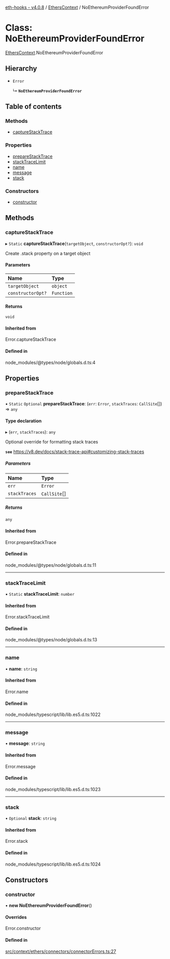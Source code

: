 [eth-hooks - v4.0.8](../README.md) / [EthersContext](../modules/EthersContext.md) / NoEthereumProviderFoundError

# Class: NoEthereumProviderFoundError

[EthersContext](../modules/EthersContext.md).NoEthereumProviderFoundError

## Hierarchy

- `Error`

  ↳ **`NoEthereumProviderFoundError`**

## Table of contents

### Methods

- [captureStackTrace](EthersContext.NoEthereumProviderFoundError.md#capturestacktrace)

### Properties

- [prepareStackTrace](EthersContext.NoEthereumProviderFoundError.md#preparestacktrace)
- [stackTraceLimit](EthersContext.NoEthereumProviderFoundError.md#stacktracelimit)
- [name](EthersContext.NoEthereumProviderFoundError.md#name)
- [message](EthersContext.NoEthereumProviderFoundError.md#message)
- [stack](EthersContext.NoEthereumProviderFoundError.md#stack)

### Constructors

- [constructor](EthersContext.NoEthereumProviderFoundError.md#constructor)

## Methods

### captureStackTrace

▸ `Static` **captureStackTrace**(`targetObject`, `constructorOpt?`): `void`

Create .stack property on a target object

#### Parameters

| Name | Type |
| :------ | :------ |
| `targetObject` | `object` |
| `constructorOpt?` | `Function` |

#### Returns

`void`

#### Inherited from

Error.captureStackTrace

#### Defined in

node_modules/@types/node/globals.d.ts:4

## Properties

### prepareStackTrace

▪ `Static` `Optional` **prepareStackTrace**: (`err`: `Error`, `stackTraces`: `CallSite`[]) => `any`

#### Type declaration

▸ (`err`, `stackTraces`): `any`

Optional override for formatting stack traces

**`see`** https://v8.dev/docs/stack-trace-api#customizing-stack-traces

##### Parameters

| Name | Type |
| :------ | :------ |
| `err` | `Error` |
| `stackTraces` | `CallSite`[] |

##### Returns

`any`

#### Inherited from

Error.prepareStackTrace

#### Defined in

node_modules/@types/node/globals.d.ts:11

___

### stackTraceLimit

▪ `Static` **stackTraceLimit**: `number`

#### Inherited from

Error.stackTraceLimit

#### Defined in

node_modules/@types/node/globals.d.ts:13

___

### name

• **name**: `string`

#### Inherited from

Error.name

#### Defined in

node_modules/typescript/lib/lib.es5.d.ts:1022

___

### message

• **message**: `string`

#### Inherited from

Error.message

#### Defined in

node_modules/typescript/lib/lib.es5.d.ts:1023

___

### stack

• `Optional` **stack**: `string`

#### Inherited from

Error.stack

#### Defined in

node_modules/typescript/lib/lib.es5.d.ts:1024

## Constructors

### constructor

• **new NoEthereumProviderFoundError**()

#### Overrides

Error.constructor

#### Defined in

[src/context/ethers/connectors/connectorErrors.ts:27](https://github.com/scaffold-eth/eth-hooks/blob/c01ffd0/src/context/ethers/connectors/connectorErrors.ts#L27)
